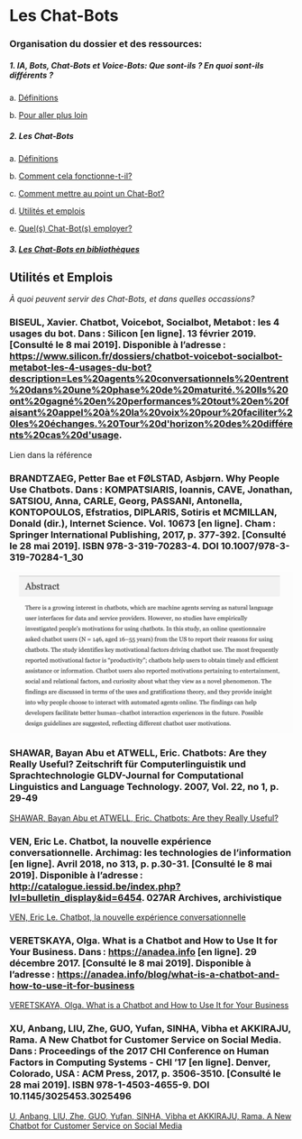 # Les Chat-Bots

### Organisation du dossier et des ressources:

##### 1. IA, Bots, Chat-Bots et Voice-Bots: <em>Que sont-ils ? En quoi sont-ils différents ?</em>

a. [Définitions](aa-ia_bots_chat-bots_voice-bots-def.md)

b. [Pour aller plus loin](ab-ia_bots_chat-bots_voice-bots-plus_loin.md)

##### 2. Les Chat-Bots

a.	[Définitions](ba-les_chat-bots-def.md)

b.	[Comment cela fonctionne-t-il?](bb-les_chat-bots-comment_ça_fonctionne.md)

c.  [Comment mettre au point un Chat-Bot?](bc-les_chat-bots-comment_creer_chat-bots.md)

d.	[Utilités et emplois](bd-les_chat-bots-uti_emplois.md)

e.  [Quel(s) Chat-Bot(s) employer?](be-les_chat-bots-quel_employer.md)

##### 3. [Les Chat-Bots en bibliothèques](c-chat-bots_en_biblio.md)

## Utilités et Emplois

<em>À quoi peuvent servir des Chat-Bots, et dans quelles occassions?</em>

### BISEUL, Xavier. Chatbot, Voicebot, Socialbot, Metabot : les 4 usages du bot. Dans : Silicon [en ligne]. 13 février 2019. [Consulté le 8 mai 2019]. Disponible à l’adresse : https://www.silicon.fr/dossiers/chatbot-voicebot-socialbot-metabot-les-4-usages-du-bot?description=Les%20agents%20conversationnels%20entrent%20dans%20une%20phase%20de%20maturité.%20Ils%20ont%20gagné%20en%20performances%20tout%20en%20faisant%20appel%20à%20la%20voix%20pour%20faciliter%20les%20échanges.%20Tour%20d'horizon%20des%20différents%20cas%20d'usage.

Lien dans la référence

### BRANDTZAEG, Petter Bae et FØLSTAD, Asbjørn. Why People Use Chatbots. Dans : KOMPATSIARIS, Ioannis, CAVE, Jonathan, SATSIOU, Anna, CARLE, Georg, PASSANI, Antonella, KONTOPOULOS, Efstratios, DIPLARIS, Sotiris et MCMILLAN, Donald (dir.), Internet Science. Vol. 10673 [en ligne]. Cham : Springer International Publishing, 2017, p. 377‑392. [Consulté le 28 mai 2019]. ISBN 978-3-319-70283-4. DOI 10.1007/978-3-319-70284-1_30

![BRANDTZAEG, Petter Bae et FØLSTAD, Asbjørn. Why People Use Chatbots](image_folder/bd-les_chat-bots-uti_emplois/why_peope_use_chatbots-abstract.png)

### SHAWAR, Bayan Abu et ATWELL, Eric. Chatbots: Are they Really Useful? Zeitschrift für Computerlinguistik und Sprachtechnologie GLDV-Journal for Computational Linguistics and Language Technology. 2007, Vol. 22, no 1, p. 29‑49

[SHAWAR, Bayan Abu et ATWELL, Eric. Chatbots: Are they Really Useful?](image_folder/bd-les_chat-bots-uti_emplois/chatbots_are_they_really_useful.pdf)

### VEN, Eric Le. Chatbot, la nouvelle expérience conversationnelle. Archimag: les technologies de l’information [en ligne]. Avril 2018, no 313, p. p.30-31. [Consulté le 8 mai 2019]. Disponible à l’adresse : http://catalogue.iessid.be/index.php?lvl=bulletin_display&id=6454. 027AR Archives, archivistique

[VEN, Eric Le. Chatbot, la nouvelle expérience conversationnelle](image_folder/ba-les_chat-bots-def/chatbot-nouvelle_experience_conversationelle-archimag_313-avril-2018.pdf)

### VERETSKAYA, Olga. What is a Chatbot and How to Use It for Your Business. Dans : https://anadea.info [en ligne]. 29 décembre 2017. [Consulté le 8 mai 2019]. Disponible à l’adresse : https://anadea.info/blog/what-is-a-chatbot-and-how-to-use-it-for-business

[VERETSKAYA, Olga. What is a Chatbot and How to Use It for Your Business](image_folder/bd-les_chat-bots-uti_emplois/what_is_chatbot_and_how_to_use_it_for_your_business-anadea.pdf)

### XU, Anbang, LIU, Zhe, GUO, Yufan, SINHA, Vibha et AKKIRAJU, Rama. A New Chatbot for Customer Service on Social Media. Dans : Proceedings of the 2017 CHI Conference on Human Factors in Computing Systems  - CHI ’17 [en ligne]. Denver, Colorado, USA : ACM Press, 2017, p. 3506‑3510. [Consulté le 28 mai 2019]. ISBN 978-1-4503-4655-9. DOI 10.1145/3025453.3025496

[U, Anbang, LIU, Zhe, GUO, Yufan, SINHA, Vibha et AKKIRAJU, Rama. A New Chatbot for Customer Service on Social Media](image_folder/bd-les_chat-bots-uti_emplois/new_chatbot_for_customer_service.pdf)

